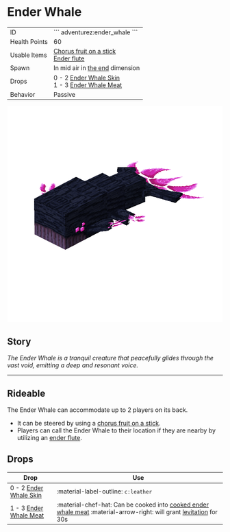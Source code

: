 # Ender Whale
<div class="combi">
<div class="divthing">
<table class="tablething">
    <tbody>
        <tr>
            <td class="first-column">ID</td>
            <td class="second-column">
            ```
            adventurez:ender_whale
            ```
            </td>
        </tr>
        <tr id="linear-top">
            <td class="first-column">Health Points</td>
            <td class="second-column">60</td>
        </tr>
        <tr id="linear-top">
            <td class="first-column">Usable Items</td>
            <td class="second-column"><a href="../../Items/Chorus_Fruit_on_a_Stick/">Chorus fruit on a stick</a><br><a href="../../Items/Ender_Flute/">Ender flute</a></td>
        </tr>
        <tr id="linear-top">
            <td class="first-column">Spawn</td>
            <td class="second-column">In mid air in <a href="https://minecraft.fandom.com/wiki/The_End" target="_blank">the end</a> dimension</td>
        </tr>
        <tr id="linear-top">
            <td class="first-column">Drops</td>
            <td class="second-column">0 - 2 <a href="../../Items/Ender_Whale_Skin/">Ender Whale Skin</a><br>1 - 3 <a href="../../Items/Ender_Whale_Meat/">Ender Whale Meat</a></td>
        </tr>
        <tr id="linear-top">
            <td class="first-column">Behavior</td>
            <td class="second-column">Passive</td>
        </tr>
    </tbody>
</table>
</div>
<div class="div-img-center">
<img src="../../../../assets/adventurez/entities/ender_whale.png" loading="lazy" />
</div>
</div>

## Story

*The Ender Whale is a tranquil creature that peacefully glides through the vast void, emitting a deep and resonant voice.*

---

## Rideable
The Ender Whale can accommodate up to 2 players on its back.

* It can be steered by using a <a href="../../Items/Chorus_Fruit_on_a_Stick/">chorus fruit on a stick</a>.
* Players can call the Ender Whale to their location if they are nearby by utilizing an <a href="../../Items/Ender_Flute/">ender flute</a>.

## Drops
| Drop | Use |
| --- | --- |
| 0 - 2 <a href="../../Items/Ender_Whale_Skin/">Ender Whale Skin</a> | :material-label-outline: `c:leather` |
| 1 - 3 <a href="../../Items/Ender_Whale_Meat/">Ender Whale Meat</a> | :material-chef-hat: Can be cooked into <a href="../../Items/Cooked_Ender_Whale_Meat/">cooked ender whale meat</a> :material-arrow-right: will grant <a href="https://minecraft.fandom.com/wiki/Levitation" target="_blank">levitation</a> for 30s |
